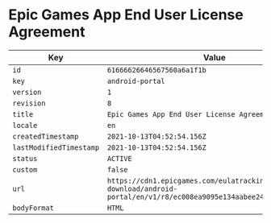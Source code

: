 # Epic Games App End User License Agreement

| Key | Value |
| --- | ----- |
| `id` | `61666626646567560a6a1f1b` |
| `key` | `android-portal` |
| `version` | `1` |
| `revision` | `8` |
| `title` | `Epic Games App End User License Agreement` |
| `locale` | `en` |
| `createdTimestamp` | `2021-10-13T04:52:54.156Z` |
| `lastModifiedTimestamp` | `2021-10-13T04:52:54.156Z` |
| `status` | `ACTIVE` |
| `custom` | `false` |
| `url` | `https://cdn1.epicgames.com/eulatracking-download/android-portal/en/v1/r8/ec008ea9095e134aabee249ac67a345f.pdf` |
| `bodyFormat` | `HTML` |
